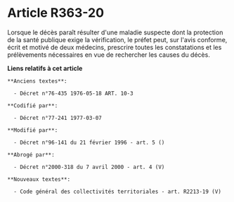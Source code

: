 # Article R363-20

Lorsque le décès paraît résulter d'une maladie suspecte dont la protection de la santé publique exige la vérification, le
préfet peut, sur l'avis conforme, écrit et motivé de deux médecins, prescrire toutes les constatations et les prélèvements
nécessaires en vue de rechercher les causes du décès.

**Liens relatifs à cet article**

	**Anciens textes**:

	  - Décret n°76-435 1976-05-18 ART. 10-3

	**Codifié par**:

	  - Décret n°77-241 1977-03-07

	**Modifié par**:

	  - Décret n°96-141 du 21 février 1996 - art. 5 ()

	**Abrogé par**:

	  - Décret n°2000-318 du 7 avril 2000 - art. 4 (V)

	**Nouveaux textes**:

	  - Code général des collectivités territoriales - art. R2213-19 (V)
